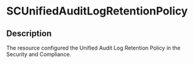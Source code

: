 
# SCUnifiedAuditLogRetentionPolicy

## Description

The resource configured the Unified Audit Log Retention Policy in the Security and Compliance.
